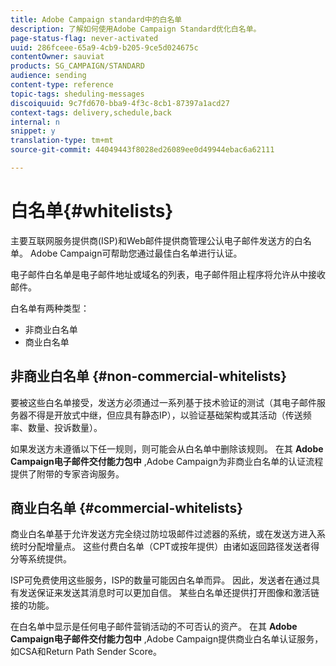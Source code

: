 ```yaml
---
title: Adobe Campaign standard中的白名单
description: 了解如何使用Adobe Campaign Standard优化白名单。
page-status-flag: never-activated
uuid: 286fceee-65a9-4cb9-b205-9ce5d024675c
contentOwner: sauviat
products: SG_CAMPAIGN/STANDARD
audience: sending
content-type: reference
topic-tags: sheduling-messages
discoiquuid: 9c7fd670-bba9-4f3c-8cb1-87397a1acd27
context-tags: delivery,schedule,back
internal: n
snippet: y
translation-type: tm+mt
source-git-commit: 44049443f8028ed26089ee0d49944ebac6a62111

---
```



# 白名单{#whitelists}

主要互联网服务提供商(ISP)和Web邮件提供商管理公认电子邮件发送方的白名单。 Adobe Campaign可帮助您通过最佳白名单进行认证。

电子邮件白名单是电子邮件地址或域名的列表，电子邮件阻止程序将允许从中接收邮件。

白名单有两种类型：
* 非商业白名单
* 商业白名单

## 非商业白名单 {#non-commercial-whitelists}

要被这些白名单接受，发送方必须通过一系列基于技术验证的测试（其电子邮件服务器不得是开放式中继，但应具有静态IP），以验证基础架构或其活动（传送频率、数量、投诉数量）。

如果发送方未遵循以下任一规则，则可能会从白名单中删除该规则。 在其 **Adobe Campaign电子邮件交付能力包中** ,Adobe Campaign为非商业白名单的认证流程提供了附带的专家咨询服务。

## 商业白名单 {#commercial-whitelists}

商业白名单基于允许发送方完全绕过防垃圾邮件过滤器的系统，或在发送方进入系统时分配增量点。 这些付费白名单（CPT或按年提供）由诸如返回路径发送者得分等系统提供。

ISP可免费使用这些服务，ISP的数量可能因白名单而异。 因此，发送者在通过具有发送保证来发送其消息时可以更加自信。 某些白名单还提供打开图像和激活链接的功能。

在白名单中显示是任何电子邮件营销活动的不可否认的资产。 在其 **Adobe Campaign电子邮件交付能力包中** ,Adobe Campaign提供商业白名单认证服务，如CSA和Return Path Sender Score。